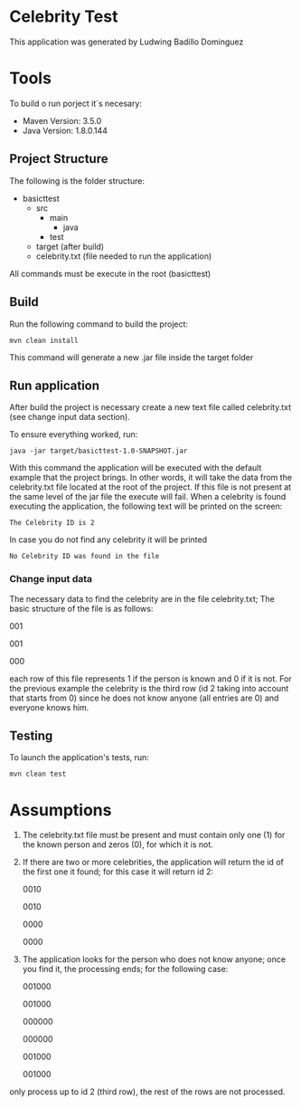 # Celebrity Test
This application was generated by Ludwing Badillo Dominguez

# Tools
To build o run porject it´s necesary:

+ Maven Version: 3.5.0
+ Java Version: 1.8.0.144

## Project Structure
The following is the folder structure:

+ basicttest
	+ src
		+ main
			+ java
		+ test
	+ target (after build)
	+ celebrity.txt (file needed to run the application)

All commands must be execute in the root (basicttest)

## Build
Run the following command to build the project:

    mvn clean install

This command will generate a new .jar file inside the target folder

## Run application
After build the project is necessary create a new text file called celebrity.txt (see change input data section).

To ensure everything worked, run:

    java -jar target/basicttest-1.0-SNAPSHOT.jar

With this command the application will be executed with the default example that the project brings. In other words, it will take the data from the celebrity.txt file located at the root of the project.  If this file is not present at the same level of the jar file the execute will fail.
When a celebrity is found executing the application, the following text will be printed on the screen:

`The Celebrity ID is 2`

In case you do not find any celebrity it will be printed

`No Celebrity ID was found in the file`

### Change input data

The necessary data to find the celebrity are in the file celebrity.txt; The basic structure of the file is as follows:

  001
  
  001
  
  000

each row of this file represents 1 if the person is known and 0 if it is not. For the previous example the celebrity is the third row (id 2 taking into account that starts from 0) since he does not know anyone (all entries are 0) and everyone knows him.


## Testing

To launch the application's tests, run:

    mvn clean test

# Assumptions
1. The celebrity.txt file must be present and must contain only one (1) for the known person and zeros (0), for which it is not.

2. If there are two or more celebrities, the application will return the id of the first one it found; for this case it will return id 2:

	0010
	
	0010
	
	0000
	
	0000

3. The application looks for the person who does not know anyone; once you find it, the processing ends; for the following case:

	001000
	
	001000
	
	000000
	
	000000
	
	001000
	
	001000

only process up to id 2 (third row), the rest of the rows are not processed.
